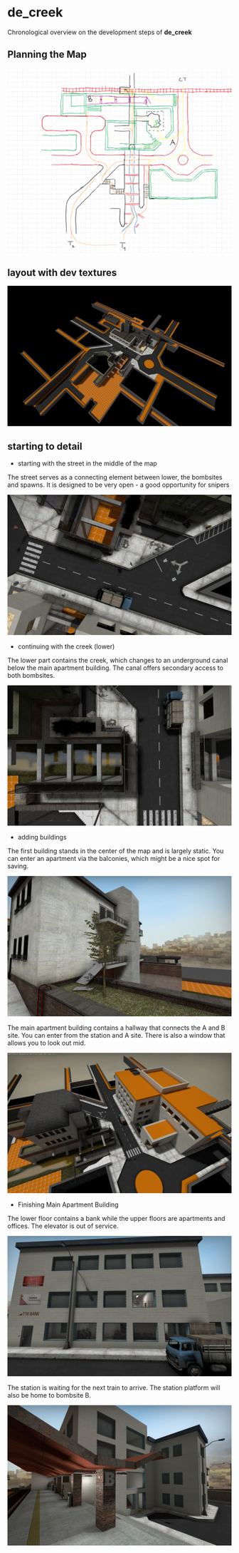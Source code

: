 # de_creek

Chronological overview on the development steps of **de_creek**

## Planning the Map

![](./devblog/20-04-14/planning.png)

## layout with dev textures

![](./devblog/20-04-15/overview.jpg)

## starting to detail

* starting with the street in the middle of the map

The street serves as a connecting element between lower, the bombsites and spawns. It is designed to be very open - a good opportunity for snipers

![](./devblog/20-04-15/street_close.jpg)

* continuing with the creek (lower)

The lower part contains the creek, which changes to an underground canal below the main apartment building. The canal offers secondary access to both bombsites.

![](./devblog/20-04-16/creek.jpg)

* adding buildings

The first building stands in the center of the map and is largely static. You can enter an apartment via the balconies, which might be a nice spot for saving. 

![](./devblog/20-04-19/balcony.jpg)

The main apartment building contains a hallway that connects the A and B site. You can enter from the station and A site. There is also a window that allows you to look out mid.

![](./devblog/20-04-19/main_aps.jpg)

* Finishing Main Apartment Building

The lower floor contains a bank while the upper floors are apartments and offices. The elevator is out of service.

![](./devblog/20-04-21/bank.jpg)

The station is waiting for the next train to arrive. The station platform will also be home to bombsite B. 

![](./devblog/20-04-21/station.jpg)

